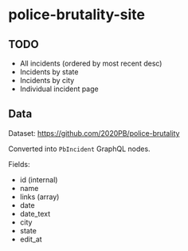 # police-brutality-site

## TODO

- All incidents (ordered by most recent desc)
- Incidents by state
- Incidents by city
- Individual incident page

## Data

Dataset: https://github.com/2020PB/police-brutality

Converted into `PbIncident` GraphQL nodes.

Fields:
- id (internal)
- name
- links (array)
- date
- date_text
- city
- state
- edit_at
